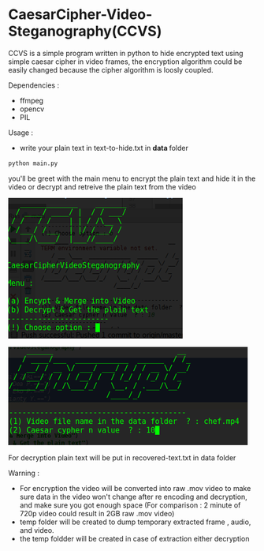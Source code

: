 # CaesarCipher-Video-Steganography(CCVS)

CCVS is a simple program written in python to hide encrypted text using simple caesar cipher in video frames, the encryption algorithm could be easily changed because the cipher algorithm is loosly coupled. 

Dependencies :

* ffmpeg
* opencv 
* PIL


Usage : 

* write your plain text in text-to-hide.txt in <strong> data </strong> folder

```bash
python main.py

```
you'll be greet with the main menu to encrypt the plain text and hide it in the video or decrypt and retreive the plain text from the video 

![main menu](images/Selection_032.png)

![main menu](images/Selection_033.png)

For decryption plain text will be put in recovered-text.txt in data folder

Warning :
* For encryption the video will be converted into raw .mov video to make sure data in the video won't change after re encoding and decryption, and make sure you got enough space (For comparison : 2 minute of 720p video could result in 2GB raw .mov video)
* temp folder will be created to dump temporary extracted frame , audio, and video.
* the temp foldder will be created in case of extraction either decryption
